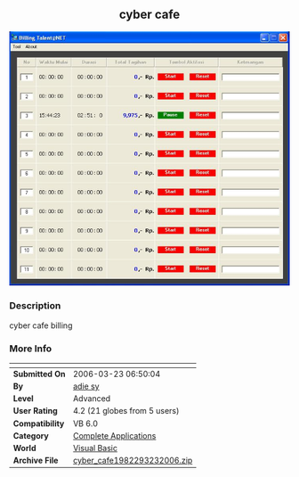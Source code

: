 ﻿<div align="center">

## cyber cafe

<img src="PIC2006323646152870.JPG">
</div>

### Description

cyber cafe billing
 
### More Info
 


<span>             |<span>
---                |---
**Submitted On**   |2006-03-23 06:50:04
**By**             |[adie sy](https://github.com/Planet-Source-Code/PSCIndex/blob/master/ByAuthor/adie-sy.md)
**Level**          |Advanced
**User Rating**    |4.2 (21 globes from 5 users)
**Compatibility**  |VB 6\.0
**Category**       |[Complete Applications](https://github.com/Planet-Source-Code/PSCIndex/blob/master/ByCategory/complete-applications__1-27.md)
**World**          |[Visual Basic](https://github.com/Planet-Source-Code/PSCIndex/blob/master/ByWorld/visual-basic.md)
**Archive File**   |[cyber\_cafe1982293232006\.zip](https://github.com/Planet-Source-Code/adie-sy-cyber-cafe__1-64758/archive/master.zip)








